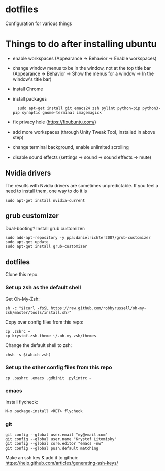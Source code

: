 # dotfiles
Configuration for various things



# Things to do after installing ubuntu

* enable workspaces
  (Appearance -> Behavior -> Enable workspaces)
* change window menus to be in the window, not at the top title bar
  (Appearance -> Behavior -> Show the menus for a window -> In the window's title bar)

* install Chrome
* install packages

        sudo apt-get install git emacs24 zsh pylint python-pip python3-pip synaptic gnome-terminal imagemagick

* fix privacy hole (https://fixubuntu.com/)
* add more workspaces (through Unity Tweak Tool, installed in above step)
* change terminal background, enable unlimited scrolling
* disable sound effects (settings -> sound -> sound effects -> mute)

## Nvidia drivers

The results with Nvidia drivers are sometimes unpredictable.
If you feel a need to install them, one way to do it is

    sudo apt-get install nvidia-current


## grub customizer

Dual-booting? Install grub customizer:

    sudo add-apt-repository -y ppa:danielrichter2007/grub-customizer
    sudo apt-get update
    sudo apt-get install grub-customizer


## dotfiles

Clone this repo.

### Set up zsh as the default shell

Get Oh-My-Zsh:

    sh -c "$(curl -fsSL https://raw.github.com/robbyrussell/oh-my-zsh/master/tools/install.sh)"

Copy over config files from this repo:

    cp .zshrc ~
    cp krystof.zsh-theme ~/.oh-my-zsh/themes

Change the default shell to zsh:

    chsh -s $(which zsh)


### Set up the other config files from this repo

    cp .bashrc .emacs .gdbinit .pylintrc ~




### emacs

Install flycheck:

    M-x package-install <RET> flycheck


### git

    git config --global user.email "my@email.com"
    git config --global user.name "Krystof Litomisky"
    git config --global core.editor "emacs -nw"
    git config --global push.default matching

Make an ssh key & add it to github: https://help.github.com/articles/generating-ssh-keys/

